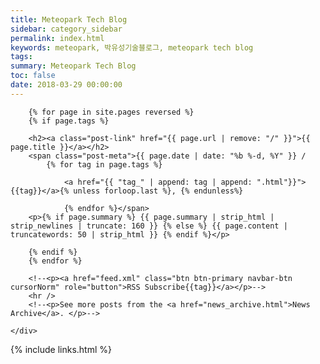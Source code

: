 ```yaml
---
title: Meteopark Tech Blog
sidebar: category_sidebar
permalink: index.html
keywords: meteopark, 박유성기술블로그, meteopark tech blog
tags:
summary: Meteopark Tech Blog
toc: false
date: 2018-03-29 00:00:00
---
```



<div class="home">
    <div class="post-list">

        {% for page in site.pages reversed %}
        {% if page.tags %}

        <h2><a class="post-link" href="{{ page.url | remove: "/" }}">{{ page.title }}</a></h2>
        <span class="post-meta">{{ page.date | date: "%b %-d, %Y" }} /
            {% for tag in page.tags %}

                <a href="{{ "tag_" | append: tag | append: ".html"}}">{{tag}}</a>{% unless forloop.last %}, {% endunless%}

                {% endfor %}</span>
        <p>{% if page.summary %} {{ page.summary | strip_html | strip_newlines | truncate: 160 }} {% else %} {{ page.content | truncatewords: 50 | strip_html }} {% endif %}</p>

        {% endif %}
        {% endfor %}

        <!--<p><a href="feed.xml" class="btn btn-primary navbar-btn cursorNorm" role="button">RSS Subscribe{{tag}}</a></p>-->
        <hr />
        <!--<p>See more posts from the <a href="news_archive.html">News Archive</a>. </p>-->

    </div>
</div>




{% include links.html %}




